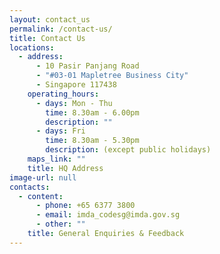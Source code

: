 ```yaml
---
layout: contact_us
permalink: /contact-us/
title: Contact Us
locations:
  - address:
      - 10 Pasir Panjang Road
      - "#03-01 Mapletree Business City"
      - Singapore 117438
    operating_hours:
      - days: Mon - Thu
        time: 8.30am - 6.00pm
        description: ""
      - days: Fri
        time: 8.30am - 5.30pm
        description: (except public holidays)
    maps_link: ""
    title: HQ Address
image-url: null
contacts:
  - content:
      - phone: +65 6377 3800
      - email: imda_codesg@imda.gov.sg
      - other: ""
    title: General Enquiries & Feedback
---
```

